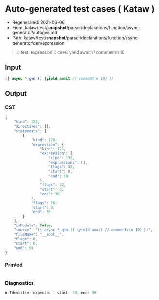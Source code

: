 # Auto-generated test cases ( Kataw )
- Regenerated: 2021-06-06
- From: kataw/test/__snapshot__/parser/declarations/function/async-generator/autogen.md
- Path: kataw/test/__snapshot__/parser/declarations/function/async-generator/gen/expression
> :: test: expression
> :: case: yield await // comment\n 10
## Input

`````js
({ async * gen () {yield await // comment\n 10} })
`````
## Output

### CST

```javascript
{
    "kind": 122,
    "directives": [],
    "statements": [
        {
            "kind": 120,
            "expression": {
                "kind": 121,
                "expression": {
                    "kind": 132,
                    "expressions": [],
                    "flags": 32,
                    "start": 0,
                    "end": 30
                },
                "flags": 32,
                "start": 0,
                "end": 30
            },
            "flags": 16,
            "start": 0,
            "end": 30
        }
    ],
    "isModule": false,
    "source": "({ async * gen () {yield await // comment\\n 10} })",
    "fileName": "__root__",
    "flags": 0,
    "start": 0,
    "end": 50
}
```

### Printed

```javascript

```

### Diagnostics

```javascript
✖ Identifier expected - start: 30, end: 50

```


